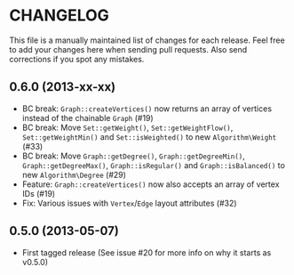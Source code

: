 # CHANGELOG

This file is a manually maintained list of changes for each release. Feel free
to add your changes here when sending pull requests. Also send corrections if
you spot any mistakes.

## 0.6.0 (2013-xx-xx)

* BC break: `Graph::createVertices()` now returns an array of vertices instead of the chainable `Graph` (#19)
* BC break: Move `Set::getWeight()`, `Set::getWeightFlow()`, `Set::getWeightMin()` and `Set::isWeighted()` to new `Algorithm\Weight` (#33)
* BC break: Move `Graph::getDegree()`, `Graph::getDegreeMin()`, `Graph::getDegreeMax()`, `Graph::isRegular()` and `Graph::isBalanced()` to new `Algorithm\Degree` (#29)
* Feature: `Graph::createVertices()` now also accepts an array of vertex IDs (#19)
* Fix: Various issues with `Vertex`/`Edge` layout attributes (#32)

## 0.5.0 (2013-05-07)

* First tagged release (See issue #20 for more info on why it starts as v0.5.0)
